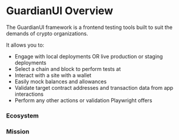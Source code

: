 # GuardianUI Overview

The GuardianUI framework is a frontend testing tools built to suit the demands of crypto organizations.



It allows you to:

* Engage with local deployments OR live production or staging deployments
* Select a chain and block to perform tests at
* Interact with a site with a wallet
* Easily mock balances and allowances
* Validate target contract addresses and transaction data from app interactions
* Perform any other actions or validation Playwright offers



### Ecosystem



### Mission

